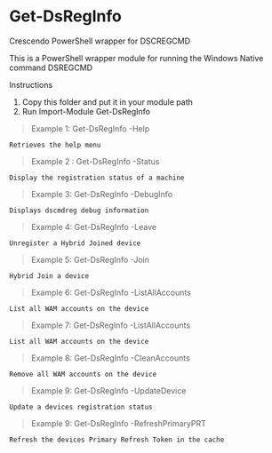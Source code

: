 ﻿# Get-DsRegInfo
Crescendo PowerShell wrapper for DSCREGCMD

This is a PowerShell wrapper module for running the Windows Native command DSREGCMD

Instructions
1. Copy this folder and put it in your module path
2. Run Import-Module Get-DsRegInfo 

> Example 1: Get-DsRegInfo -Help

    Retrieves the help menu

> Example 2 : Get-DsRegInfo -Status

    Display the registration status of a machine

> Example 3: Get-DsRegInfo -DebugInfo

    Displays dscmdreg debug information

> Example 4: Get-DsRegInfo -Leave

    Unregister a Hybrid Joined device

> Example 5: Get-DsRegInfo -Join

    Hybrid Join a device

> Example 6: Get-DsRegInfo -ListAllAccounts

    List all WAM accounts on the device

> Example 7: Get-DsRegInfo -ListAllAccounts

    List all WAM accounts on the device

> Example 8: Get-DsRegInfo -CleanAccounts

    Remove all WAM accounts on the device
    
> Example 9: Get-DsRegInfo -UpdateDevice

    Update a devices registration status

> Example 9: Get-DsRegInfo -RefreshPrimaryPRT

    Refresh the devices Primary Refresh Token in the cache